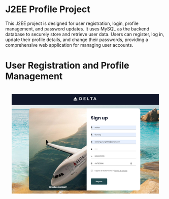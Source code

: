 # J2EE Profile Project

This J2EE project is designed for user registration, login, profile management, and password updates. It uses MySQL as the backend database to securely store and retrieve user data. Users can register, log in, update their profile details, and change their passwords, providing a comprehensive web application for managing user accounts.

# User Registration and Profile Management

<div style="display: flex; align-items: center;">
    <div style="flex: 1; padding: 20px;">
        <img src="user-profile/images/register.png" alt="Registration Form" width="500">
    </div>
    <div style="flex: 2; padding: 20px;>
        <h2>Registration Form</h2>       
        This project includes a user registration form to allow new users to create accounts. The registration form typically collects the following information:
        
        - First Name
        - Last Name
        - Email address
        - Password
        - Phone Number
        - Date of Birth        
        Users can fill in the required information and submit the form to create an account. 
        The registration form includes validation checks to ensure data integrity and security.
    </div>
</div>
